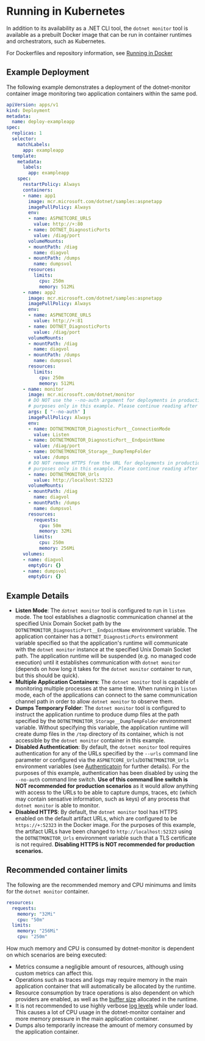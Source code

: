# Running in Kubernetes

In addition to its availability as a .NET CLI tool, the `dotnet monitor` tool is available as a prebuilt Docker image that can be run in container runtimes and orchestrators, such as Kubernetes.

For Dockerfiles and repository information, see [Running in Docker](./docker.md)

## Example Deployment

The following example demonstrates a deployment of the dotnet-monitor container image monitoring two application containers within the same pod.

```yaml
apiVersion: apps/v1
kind: Deployment
metadata:
  name: deploy-exampleapp
spec:
  replicas: 1
  selector:
    matchLabels:
      app: exampleapp
  template:
    metadata:
      labels:
        app: exampleapp
    spec:
      restartPolicy: Always
      containers:
      - name: app1
        image: mcr.microsoft.com/dotnet/samples:aspnetapp
        imagePullPolicy: Always
        env:
        - name: ASPNETCORE_URLS
          value: http://+:80
        - name: DOTNET_DiagnosticPorts
          value: /diag/port
        volumeMounts:
        - mountPath: /diag
          name: diagvol
        - mountPath: /dumps
          name: dumpsvol
        resources:
          limits:
            cpu: 250m
            memory: 512Mi
      - name: app2
        image: mcr.microsoft.com/dotnet/samples:aspnetapp
        imagePullPolicy: Always
        env:
        - name: ASPNETCORE_URLS
          value: http://+:81
        - name: DOTNET_DiagnosticPorts
          value: /diag/port
        volumeMounts:
        - mountPath: /diag
          name: diagvol
        - mountPath: /dumps
          name: dumpsvol
        resources:
          limits:
            cpu: 250m
            memory: 512Mi
      - name: monitor
        image: mcr.microsoft.com/dotnet/monitor
        # DO NOT use the --no-auth argument for deployments in production; this argument is used for demonstration
        # purposes only in this example. Please continue reading after this example for further details.
        args: [ "--no-auth" ]
        imagePullPolicy: Always
        env:
        - name: DOTNETMONITOR_DiagnosticPort__ConnectionMode
          value: Listen
        - name: DOTNETMONITOR_DiagnosticPort__EndpointName
          value: /diag/port
        - name: DOTNETMONITOR_Storage__DumpTempFolder
          value: /dumps
        # DO NOT remove HTTPS from the URL for deployments in production; this is done for demonstration
        # purposes only in this example. Please continue reading after this example for further details.
        - name: DOTNETMONITOR_Urls
          value: http://localhost:52323
        volumeMounts:
        - mountPath: /diag
          name: diagvol
        - mountPath: /dumps
          name: dumpsvol
        resources:
          requests:
            cpu: 50m
            memory: 32Mi
          limits:
            cpu: 250m
            memory: 256Mi
      volumes:
      - name: diagvol
        emptyDir: {}
      - name: dumpsvol
        emptyDir: {}
```

## Example Details

* __Listen Mode__: The `dotnet monitor` tool is configured to run in `listen` mode. The tool establishes a diagnostic communication channel at the specified Unix Domain Socket path by the `DOTNETMONITOR_DiagnosticPort__EndpointName` environment variable. The application container has a `DOTNET_DiagnosticPorts` environment variable specified so that the application's runtime will communicate with the `dotnet monitor` instance at the specified Unix Domain Socket path. The application runtime will be suspended (e.g. no managed code execution) until it establishes communication with `dotnet monitor` (depends on how long it takes for the `dotnet monitor` container to run, but this should be quick).
* __Multiple Application Containers__: The `dotnet monitor` tool is capable of monitoring multiple processes at the same time. When running in `listen` mode, each of the applications can connect to the same communication channel path in order to allow `dotnet monitor` to observe them.
* __Dumps Temporary Folder__: The `dotnet monitor` tool is configured to instruct the application runtime to produce dump files at the path specified by the `DOTNETMONITOR_Storage__DumpTempFolder` environment variable. Without specifying this variable, the application runtime will create dump files in the `/tmp` directory of its container, which is not accessible by the `dotnet monitor` container in this example.
* __Disabled Authentication__: By default, the `dotnet monitor` tool requires authentication for any of the URLs specified by the `--urls` command line parameter or configured via the `ASPNETCORE_Urls`/`DOTNETMONITOR_Urls` environment variables (see [Authenticatoin](./authentication.md) for further details). For the purposes of this example, authentication has been disabled by using the `--no-auth` command line switch. __Use of this command line switch is NOT recommended for production scenarios__ as it would allow anything with access to the URLs to be able to capture dumps, traces, etc (which may contain sensative information, such as keys) of any process that `dotnet monitor` is able to monitor.
* __Disabled HTTPS__: By default, the `dotnet monitor` tool has HTTPS enabled on the default artifact URLs, which are configured to be `https://+:52323` in the Docker image. For the purposes of this example, the artifact URLs have been changed to `http://localhost:52323` using the `DOTNETMONITOR_Urls` environment variable such that a TLS certificate is not required. __Disabling HTTPS is NOT recommended for production scenarios.__

## Recommended container limits

The following are the recommended memory and CPU minimums and limits for the `dotnet monitor` container.

```yaml
resources:
  requests:
    memory: "32Mi"
    cpu: "50m"
  limits:
    memory: "256Mi"
    cpu: "250m"
```

How much memory and CPU is consumed by dotnet-monitor is dependent on which scenarios are being executed: 
- Metrics consume a negligible amount of resources, although using custom metrics can affect this.
- Operations such as traces and logs may require memory in the main application container that will automatically be allocated by the runtime.
- Resource consumption by trace operations is also dependent on which providers are enabled, as well as the [buffer size](./api/definitions.md#EventProvidersConfiguration) allocated in the runtime.
- It is not recommended to use highly verbose [log levels](./api/definitions.md#LogLevel) while under load. This causes a lot of CPU usage in the dotnet-monitor container and more memory pressure in the main application container.
- Dumps also temporarily increase the amount of memory consumed by the application container.